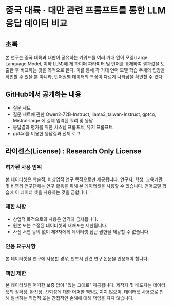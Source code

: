 # 중국 대륙 · 대만 관련 프롬프트를 통한 LLM 응답 데이터 비교

## 초록
본 연구는 중국 대륙과 대만이 공유하는 키워드를 여러 거대 언어 모델(Large Language Model, 이하 LLM)에
게 하이퍼 파라미터 및 언어를 통제하여 결과값을 도출한 후 비교하는 것을 목적으로 한다. 이를 통해 각 거대 
언어 모델 학습 주체의 입장을 확인할 수 있을 뿐 아니라, 언어권별 데이터의 특징이 다르게 나타남을 확인할 
수 있다.

## GitHub에서 공개하는 내용
- 질문 세트
- 질문 세트에 관한 Qwen2-72B-Instruct, llama3_taiwan-Instruct, gpt4o, Mistral-large 에 실제 입력된 쿼리 및 응답
- 응답결과 평가를 위한 시스템 프롬프트, 유저 프롬프트
- gpt4o를 이용한 응답결과 전체 로그

## 라이센스(License) : Research Only License

### 허가된 사용 범위
본 데이터셋은 학술적, 비상업적 연구 목적으로만 제공됩니다. 연구자, 학생, 교육기관 및 비영리 연구단체는 연구 활동을 위해 본 데이터셋을 사용할 수 있습니다.
언어모델 학습에 이 데이터 셋을 사용하는 것을 금합니다. 

### 제한 사항
- 상업적 목적으로의 사용은 엄격히 금지됩니다.
- 원본 또는 수정된 데이터셋의 재배포는 제한됩니다.
- 사전 서면 동의 없이 제3자에게 데이터셋 접근 권한을 제공할 수 없습니다.

### 인용 요구사항
본 데이터셋을 연구에 사용할 경우, 반드시 관련 연구 논문을 인용해야 합니다:

### 책임 제한
본 데이터셋은 어떠한 보증 없이 "있는 그대로" 제공됩니다. 제작자 및 배포자는 데이터셋의 정확성, 완전성, 신뢰성에 대한 어떠한 책임도 지지 않으며, 데이터셋 사용으로 인해 발생하는 직접적 또는 간접적인 손해에 대해 책임을 지지 않습니다.
